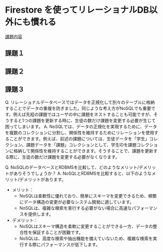 # Firestore を使ってリレーショナルDB以外にも慣れる
[課題内容](https://airtable.com/appPxhCPFYGqqN9YU/tblVlFr2q4lIqDKYc/viwX8r6DpCRp80swL/receAioJNNFynFQCp?blocks=hide)

## 課題１

## 課題２

## 課題３
Q. リレーショナルデータベースではデータを正規化して別々のテーブルに格納することでデータの重複を防ぎました。同じような考え方がNoSQLでも重要です。例えば先程の課題ではユーザの中に課題をネストすることも可能ですが、そうすると1つの課題を更新する時に、生徒の数だけ課題を変更する必要が生じて困ってしまいます。
A. NoSQLでは、データの正規化を実現するために、データを複数のコレクションに分割し、関係性を維持するためにリレーションを使用することができます。例えば、前述の課題については、生徒データを「学生」コレクション、課題データを「課題」コレクションとして、学生IDを課題コレクションに格納して関係性を維持することができます。そうすることで、課題を更新する際に、生徒の数だけ課題を変更する必要がなくなります。

Q. NoSQLのデータベースとRDBMSを比較して、どのようなメリット/デメリットがありそうでしょうか？
A. NoSQLとRDBMSを比較すると、以下のようなメリット/デメリットがあります。 
- メリット： 
  - NoSQLは柔軟性に優れており、簡単にスキーマを変更できるため、頻繁にデータ構造の変更が必要なシステム開発に適しています。 
  - NoSQLは、複雑な検索を実行する必要がない場合に高速なパフォーマンスを提供します。 
- デメリット： 
  - NoSQLはスキーマ構造を柔軟に変更することができる一方、データの整合性を保証することが困難です。 
  - NoSQLは、高度な検索や抽出機能を備えていないため、複雑な検索を実行する際にパフォーマンスが低下します。
